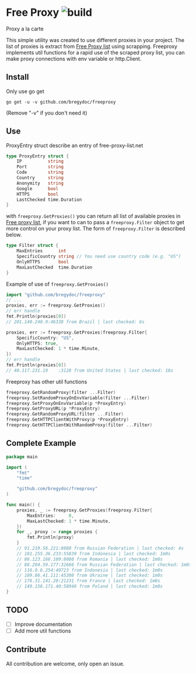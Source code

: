 # Free Proxy ![build](https://travis-ci.org/bregydoc/freeproxy.svg?branch=master)
Proxy a la carte

This simple utility was created to use different proxies in your project. The list of proxies is extract from [Free Proxy list](https://free-proxy-list.net/) using scrapping. Freeproxy implements util functions for a rapid use of the scraped proxy list, you can make proxy connections with env variable or http.Client.

## Install
Only use go get

	go get -u -v github.com/bregydoc/freeproxy

(Remove "-v" if you don't need it)

## Use
ProxyEntry struct describe an entry of free-proxy-list.net

```go
type ProxyEntry struct {
	IP          string
	Port        string
	Code        string
	Country     string
	Anonymity   string
	Google      bool
	HTTPS       bool
	LastChecked time.Duration
}
```

with ```freeproxy.GetProxies()``` you can return all list of available proxies in [Free proxy list](https://free-proxy-list.net/), if you want to can to pass a ```freeproxy.Filter``` object to get more control on your proxy list. The form of ```freeproxy.Filter``` is described below.

```go
type Filter struct {
	MaxEntries      int
	SpecificCountry string // You need use country code (e.g. "US")
	OnlyHTTPS       bool
	MaxLastChecked  time.Duration
}
```

Example of use of ```freeproxy.GetProxies()```

```go
import "github.com/bregydoc/freeproxy"
// ...
proxies, err := freeproxy.GetProxies()
// err handle
fmt.Println(proxies[0])
// 201.140.240.9:46338 from Brazil | last checked: 6s
```

```go
proxies, err := freeproxy.GetProxies(freeproxy.Filter{
	SpecificCountry: "US",
	OnlyHTTPS: true,
	MaxLastChecked: 1 * time.Minute,
})
// err handle
fmt.Println(proxies[0])
// 40.117.231.19	:3128 from United States | last checked: 18s
```

Freeproxy has other util functions

```go
freeproxy.GetRandomProxy(filter ...Filter)
freeproxy.SetRandomProxyOnEnvVariable(filter ...Filter)
freeproxy.SetProxyOnEnvVariable(p *ProxyEntry)
freeproxy.GetProxyURL(p *ProxyEntry)
freeproxy.GetRandomProxyURL(filter ...Filter)
freeproxy.GetHTTPClientWithProxy(p *ProxyEntry)
freeproxy.GetHTTPClientWithRandomProxy(filter ...Filter)
```

## Complete Example
```go 
package main

import (
	"fmt"
	"time"

	"github.com/bregydoc/freeproxy"
)

func main() {
	proxies, _ := freeproxy.GetProxies(freeproxy.Filter{
		MaxEntries:     8,
		MaxLastChecked: 1 * time.Minute,
	})
	for _, proxy := range proxies {
		fmt.Println(proxy)
	}
	// 91.219.56.221:8080 from Russian Federation | last checked: 4s
	// 101.255.36.233:55839 from Indonesia | last checked: 1m0s
	// 86.123.166.109:8080 from Romania | last checked: 1m0s
	// 88.204.59.177:32666 from Russian Federation | last checked: 1m0s
	// 116.0.6.254:40723 from Indonesia | last checked: 1m0s
	// 109.86.41.111:45308 from Ukraine | last checked: 1m0s
	// 176.31.141.20:21231 from France | last checked: 1m0s
	// 149.156.171.40:58946 from Poland | last checked: 1m0s
}
```

## TODO
- [ ] Improve documentation
- [ ] Add more util functions

## Contribute
All contribution are welcome, only open an issue.

